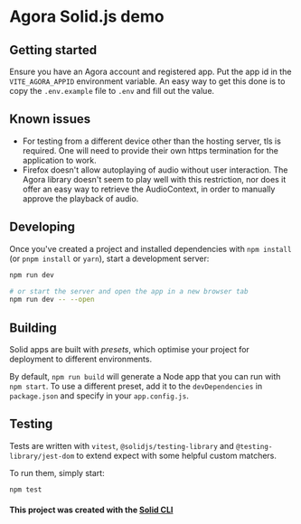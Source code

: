 # Agora Solid.js demo

## Getting started

Ensure you have an Agora account and registered app. Put the app id in the `VITE_AGORA_APPID` environment variable. An easy way to get this done is to copy the `.env.example` file to `.env` and fill out the value. 

## Known issues

 - For testing from a different device other than the hosting server, tls is required. One will need to provide their own https termination for the application to work.
 - Firefox doesn't allow autoplaying of audio without user interaction. The Agora library doesn't seem to play well with this restriction, nor does it offer an easy way to retrieve the AudioContext, in order to manually approve the playback of audio.

## Developing

Once you've created a project and installed dependencies with `npm install` (or `pnpm install` or `yarn`), start a development server:

```bash
npm run dev

# or start the server and open the app in a new browser tab
npm run dev -- --open
```

## Building

Solid apps are built with _presets_, which optimise your project for deployment to different environments.

By default, `npm run build` will generate a Node app that you can run with `npm start`. To use a different preset, add it to the `devDependencies` in `package.json` and specify in your `app.config.js`.

## Testing

Tests are written with `vitest`, `@solidjs/testing-library` and `@testing-library/jest-dom` to extend expect with some helpful custom matchers.

To run them, simply start:

```sh
npm test
```

#### This project was created with the [Solid CLI](https://solid-cli.netlify.app)
